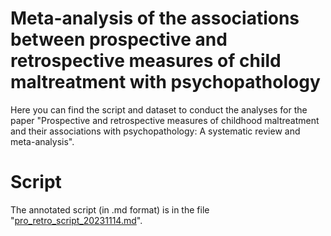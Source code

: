 # Meta-analysis of the associations between prospective and retrospective measures of child maltreatment with psychopathology

Here you can find the script and dataset to conduct the analyses for the paper "Prospective and retrospective measures of childhood maltreatment and their associations with psychopathology: A systematic review and meta-analysis".

# Script

The annotated script (in .md format) is in the file "[pro_retro_script_20231114.md](https://github.com/jr-baldwin/pro-retro-psychopathology/blob/main/pro_retro_script_20231114.md)".
